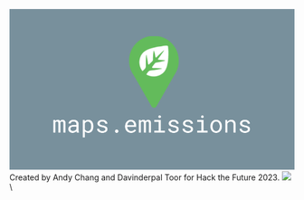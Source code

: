 ![](maps_emissions_github_picture.png) \
Created by Andy Chang and Davinderpal Toor for Hack the Future 2023.
![](https://giphy.com/gifs/SRuyuL9qbznOB9ZNcy) \
